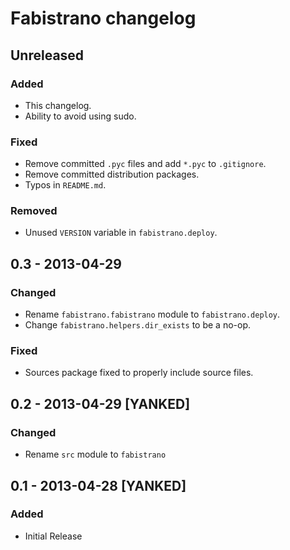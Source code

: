 # Fabistrano changelog

## Unreleased

### Added

- This changelog.
- Ability to avoid using sudo.

### Fixed

- Remove committed `.pyc` files and add `*.pyc` to `.gitignore`.
- Remove committed distribution packages.
- Typos in `README.md`.

### Removed

- Unused `VERSION` variable in `fabistrano.deploy`.


## 0.3 - 2013-04-29

### Changed

- Rename `fabistrano.fabistrano` module to `fabistrano.deploy`.
- Change `fabistrano.helpers.dir_exists` to be a no-op.

### Fixed

- Sources package fixed to properly include source files.


## 0.2 - 2013-04-29 [YANKED]

### Changed

- Rename `src` module to `fabistrano`


## 0.1 - 2013-04-28 [YANKED]

### Added

- Initial Release

